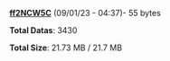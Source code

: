 [**ff2NCW5C**](/data/ff2NCW5C.txt) (09/01/23 - 04:37)- 55 bytes

**Total Datas**: 3430

**Total Size**: 21.73 MB / 21.7 MB